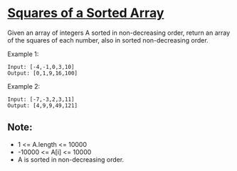 [Squares of a Sorted Array](https://leetcode.com/problems/squares-of-a-sorted-array/)
===========================

Given an array of integers A sorted in non-decreasing order,
return an array of the squares of each number, also in
sorted non-decreasing order.

Example 1:
```
Input: [-4,-1,0,3,10]
Output: [0,1,9,16,100]
```

Example 2:
```
Input: [-7,-3,2,3,11]
Output: [4,9,9,49,121]
```

Note:
-----

* 1 <= A.length <= 10000
* -10000 <= A[i] <= 10000
* A is sorted in non-decreasing order.
